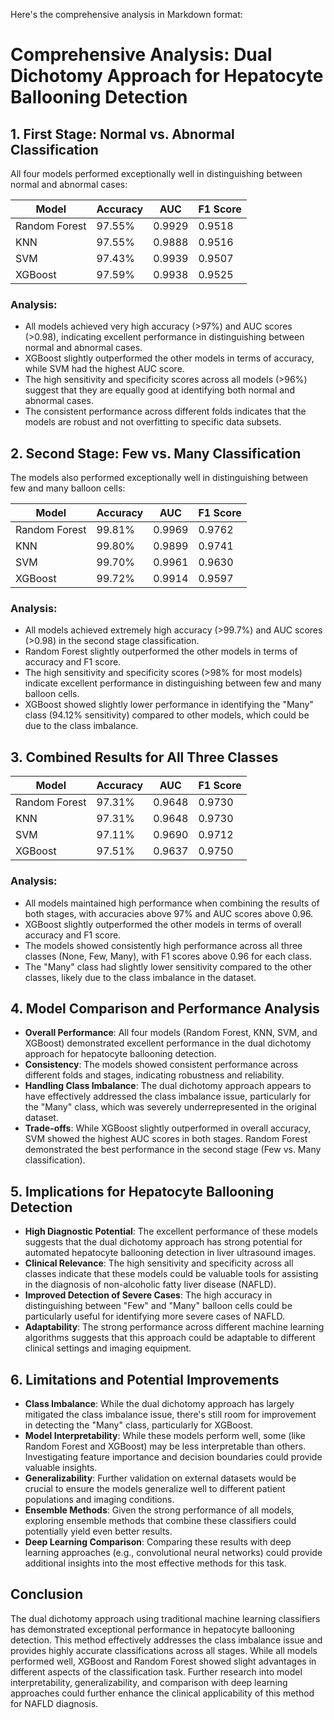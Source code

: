 Here's the comprehensive analysis in Markdown format:

# Comprehensive Analysis: Dual Dichotomy Approach for Hepatocyte Ballooning Detection

## 1. First Stage: Normal vs. Abnormal Classification

All four models performed exceptionally well in distinguishing between normal and abnormal cases:

| Model | Accuracy | AUC | F1 Score |
|-------|----------|-----|----------|
| Random Forest | 97.55% | 0.9929 | 0.9518 |
| KNN | 97.55% | 0.9888 | 0.9516 |
| SVM | 97.43% | 0.9939 | 0.9507 |
| XGBoost | 97.59% | 0.9938 | 0.9525 |

### Analysis:
- All models achieved very high accuracy (>97%) and AUC scores (>0.98), indicating excellent performance in distinguishing between normal and abnormal cases.
- XGBoost slightly outperformed the other models in terms of accuracy, while SVM had the highest AUC score.
- The high sensitivity and specificity scores across all models (>96%) suggest that they are equally good at identifying both normal and abnormal cases.
- The consistent performance across different folds indicates that the models are robust and not overfitting to specific data subsets.

## 2. Second Stage: Few vs. Many Classification

The models also performed exceptionally well in distinguishing between few and many balloon cells:

| Model | Accuracy | AUC | F1 Score |
|-------|----------|-----|----------|
| Random Forest | 99.81% | 0.9969 | 0.9762 |
| KNN | 99.80% | 0.9899 | 0.9741 |
| SVM | 99.70% | 0.9961 | 0.9630 |
| XGBoost | 99.72% | 0.9914 | 0.9597 |

### Analysis:
- All models achieved extremely high accuracy (>99.7%) and AUC scores (>0.98) in the second stage classification.
- Random Forest slightly outperformed the other models in terms of accuracy and F1 score.
- The high sensitivity and specificity scores (>98% for most models) indicate excellent performance in distinguishing between few and many balloon cells.
- XGBoost showed slightly lower performance in identifying the "Many" class (94.12% sensitivity) compared to other models, which could be due to the class imbalance.

## 3. Combined Results for All Three Classes

| Model | Accuracy | AUC | F1 Score |
|-------|----------|-----|----------|
| Random Forest | 97.31% | 0.9648 | 0.9730 |
| KNN | 97.31% | 0.9648 | 0.9730 |
| SVM | 97.11% | 0.9690 | 0.9712 |
| XGBoost | 97.51% | 0.9637 | 0.9750 |

### Analysis:
- All models maintained high performance when combining the results of both stages, with accuracies above 97% and AUC scores above 0.96.
- XGBoost slightly outperformed the other models in terms of overall accuracy and F1 score.
- The models showed consistently high performance across all three classes (None, Few, Many), with F1 scores above 0.96 for each class.
- The "Many" class had slightly lower sensitivity compared to the other classes, likely due to the class imbalance in the dataset.

## 4. Model Comparison and Performance Analysis

- **Overall Performance**: All four models (Random Forest, KNN, SVM, and XGBoost) demonstrated excellent performance in the dual dichotomy approach for hepatocyte ballooning detection.
- **Consistency**: The models showed consistent performance across different folds and stages, indicating robustness and reliability.
- **Handling Class Imbalance**: The dual dichotomy approach appears to have effectively addressed the class imbalance issue, particularly for the "Many" class, which was severely underrepresented in the original dataset.
- **Trade-offs**: While XGBoost slightly outperformed in overall accuracy, SVM showed the highest AUC scores in both stages. Random Forest demonstrated the best performance in the second stage (Few vs. Many classification).

## 5. Implications for Hepatocyte Ballooning Detection

- **High Diagnostic Potential**: The excellent performance of these models suggests that the dual dichotomy approach has strong potential for automated hepatocyte ballooning detection in liver ultrasound images.
- **Clinical Relevance**: The high sensitivity and specificity across all classes indicate that these models could be valuable tools for assisting in the diagnosis of non-alcoholic fatty liver disease (NAFLD).
- **Improved Detection of Severe Cases**: The high accuracy in distinguishing between "Few" and "Many" balloon cells could be particularly useful for identifying more severe cases of NAFLD.
- **Adaptability**: The strong performance across different machine learning algorithms suggests that this approach could be adaptable to different clinical settings and imaging equipment.

## 6. Limitations and Potential Improvements

- **Class Imbalance**: While the dual dichotomy approach has largely mitigated the class imbalance issue, there's still room for improvement in detecting the "Many" class, particularly for XGBoost.
- **Model Interpretability**: While these models perform well, some (like Random Forest and XGBoost) may be less interpretable than others. Investigating feature importance and decision boundaries could provide valuable insights.
- **Generalizability**: Further validation on external datasets would be crucial to ensure the models generalize well to different patient populations and imaging conditions.
- **Ensemble Methods**: Given the strong performance of all models, exploring ensemble methods that combine these classifiers could potentially yield even better results.
- **Deep Learning Comparison**: Comparing these results with deep learning approaches (e.g., convolutional neural networks) could provide additional insights into the most effective methods for this task.

## Conclusion

The dual dichotomy approach using traditional machine learning classifiers has demonstrated exceptional performance in hepatocyte ballooning detection. This method effectively addresses the class imbalance issue and provides highly accurate classifications across all stages. While all models performed well, XGBoost and Random Forest showed slight advantages in different aspects of the classification task. Further research into model interpretability, generalizability, and comparison with deep learning approaches could further enhance the clinical applicability of this method for NAFLD diagnosis.